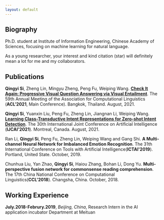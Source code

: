 ```yaml
---
layout: default
---
```



## Biography

Ph.D. student at Institute of Information Engineering, Chinese Academy of Sciences, focusing on machine learning for natural language.

As a young researcher, your interest and kind citation (star) will definitely mean a lot for me and my collaborators.

## Publications

**Qingyi Si**, Zheng Lin, Mingyu Zheng, Peng Fu, Weiping Wang. [**Check It Again: Progressive Visual Question Answering via Visual Entailment**](https://github.com/PhoebusSi/SAR). The 59th Annual Meeting of the Association for Computational Linguistics (**ACL’2021**, Main Conference). Bangkok, Thailand. August, 2021.

**Qingyi Si**, Yuanxin Liu, Peng Fu, Zheng Lin, Jiangnan Li, Weiping Wang. [**Learning Class-Transductive Intent Representations for Zero-shot Intent Detection**](https://github.com/PhoebusSi/CTIR). The 30th International Joint Conference on Artificial Intelligence (**IJCAI'2021**). Montreal,
Canada. August, 2021.

Ran Li, **Qingyi Si**, Peng Fu, Zheng Lin, Weiping Wang and Gang Shi. **A Multi-channel Neural Network for Imbalanced Emotion Recognition**. The 31th International Conference on Tools with Artificial Intelligence(**ICTAI'2019**). Portland, United State. October, 2019.

Chunhua Liu, Yan Zhao, **Qingyi Si**, Haiou Zhang, Bohan Li, Dong Yu. **Multi-perspective fusion network for commonsense reading comprehension**. The 17th China National Conference on Computational Linguistics(**CCL'2018**). Changsha, China. October, 2018.


## Working Experience
**July.2018-Februry.2019**, *Beijing, China*, 
Research Intern in the AI application incubator Department at Meituan



